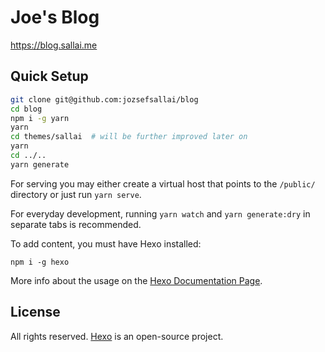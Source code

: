 # Joe's Blog

https://blog.sallai.me

## Quick Setup

```sh
git clone git@github.com:jozsefsallai/blog
cd blog
npm i -g yarn
yarn
cd themes/sallai  # will be further improved later on
yarn
cd ../..
yarn generate
```

For serving you may either create a virtual host that points to the `/public/` directory or just run `yarn serve`.

For everyday development, running `yarn watch` and `yarn generate:dry` in separate tabs is recommended.

To add content, you must have Hexo installed:

```
npm i -g hexo
```

More info about the usage on the [Hexo Documentation Page](https://hexo.io/docs/writing).

## License

All rights reserved. [Hexo](https://hexo.io) is an open-source project.
